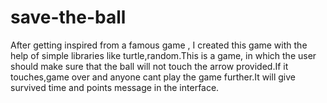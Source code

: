 # save-the-ball
After getting inspired from a famous game , I created this game with the help of simple libraries like turtle,random.This is a game, in which the user should make sure that the
ball will not touch the arrow provided.If it touches,game over and anyone cant play the game further.It will give survived time and points message in the interface.
